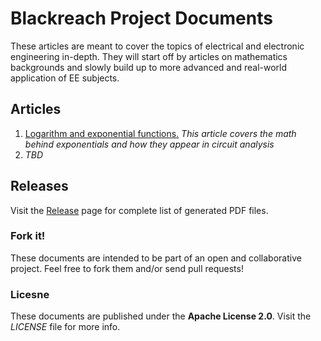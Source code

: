 # Blackreach Project Documents
These articles are meant to cover the topics of electrical and electronic engineering in-depth. They will start off by articles on mathematics backgrounds and slowly build up to more advanced and real-world application of EE subjects.

## Articles
1. [Logarithm and exponential functions.](https://github.com/blackreach/docs/releases/download/v0.1.0/1_Logarithm_and_exponential_functions.pdf)
*This article covers the math behind exponentials and how they appear in circuit analysis*
2. *TBD*
## Releases
Visit the [Release](https://github.com/blackreach/docs/releases/) page for complete list of generated PDF files.
### Fork it!
These documents are intended to be part of an open and collaborative project. Feel free to fork them and/or send pull requests!

### Licesne
These documents are published under the **Apache License 2.0**. Visit the *LICENSE* file for more info.
